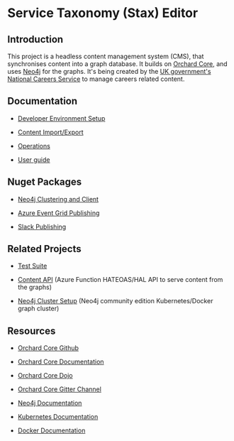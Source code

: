 
# Service Taxonomy (Stax) Editor

## Introduction

This project is a headless content management system (CMS), that synchronises content into a graph database. It builds on [Orchard Core](http://www.orchardcore.net/), and uses [Neo4j](https://neo4j.com/) for the graphs. It's being created by the [UK government's](https://www.gov.uk/) [National Careers Service](https://nationalcareers.service.gov.uk/) to manage careers related content.

## Documentation

- [Developer Environment Setup](Documentation/DevSetup.md)

- [Content Import/Export](Documentation/content.md)

- [Operations](Documentation/Ops.md)

- [User guide](Documentation/README.md)

## Nuget Packages

- [Neo4j Clustering and Client](DFC.ServiceTaxonomy.Neo4j/readme.md)

- [Azure Event Grid Publishing](DFC.ServiceTaxonomy.Events/readme.md)

- [Slack Publishing](DFC.ServiceTaxonomy.Slack/readme.md)

## Related Projects

- [Test Suite](https://github.com/SkillsFundingAgency/dfc-servicetaxonomy-tests)

- [Content API](https://github.com/SkillsFundingAgency/dfc-api-content) (Azure Function HATEOAS/HAL API to serve content from the graphs)

- [Neo4j Cluster Setup](https://github.com/SkillsFundingAgency/dfc-servicetaxonomy-database) (Neo4j community edition Kubernetes/Docker graph cluster)

## Resources

- [Orchard Core Github](https://github.com/OrchardCMS/OrchardCore)

- [Orchard Core Documentation](https://docs.orchardcore.net/en/dev/)

- [Orchard Core Dojo](https://orcharddojo.net/)

- [Orchard Core Gitter Channel](https://gitter.im/OrchardCMS/OrchardCore)

- [Neo4j Documentation](https://neo4j.com/docs/)

- [Kubernetes Documentation](https://kubernetes.io/docs/home/)

- [Docker Documentation](https://docs.docker.com/)
